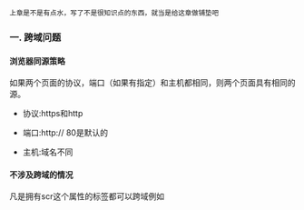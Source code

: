 
    上章是不是有点水，写了不是很知识点的东西，就当是给这章做铺垫吧

### 一. 跨域问题

 #### 浏览器同源策略

 如果两个页面的协议，端口（如果有指定）和主机都相同，则两个页面具有相同的源。

 * 协议:https和http

 * 端口:http:// 80是默认的

 * 主机:域名不同

 #### 不涉及跨域的情况

 凡是拥有scr这个属性的标签都可以跨域例如<script> <img> <iframe>

### 二. Cookie sessionStorage localStorage 对比

 #### Cookie

 网景公司当时一名员工Lou Montulli，在1994年将“cookies”的概念应用于网络通信，用来解决用户网上购物的购物车历史记录，这就是它的由来，
 目前所有浏览器都支持cookies。

 Cookie 以名/值对形式存储，username=John Doe。

 一个cookie如上4个重要的属性:

 * maxAge:cookie 被客户端保持的时间,单位为(秒),正数表示在指定的秒数后过期被客户端删除,0表示删除此cookie(置空),负数则表示此 cookie
 不会被客户端存储,将在浏览器关闭后清除.

 * domain:cookie可被有效操作的域,可以为ip/hostname等,不过需要声 明:*.abc.com,.abc.com,abc.com这三种方式会有区别,客户端会做简单的匹配.
 多数情况下直接使用abc.com可以接受多级子 域名.只有正确匹配domain的cookie才会被发送给server.

 * secure:是否只允许安全加密url访问,默认为false,如果为true,那么cookie只对https/SSL等加密连接才会发送给server.

 * path:cookie对domain何路径下访问有效,"/"表示domain下根目录中所有请求有效,"/open"表示只对domain /open目录下请求有效,
 如果此path忘记设置,你将遇到一个很尴尬的问题:明明在其他页面设置了cookie输出,但是换个页面却死活不行.

 注意：domain和path是决定可跨域的2个参数.对于domain,"abc.com"则可以在abc.com主域名之下的多级子域名有效,"
 .abc.com"只能在二级域名以及 www.abc.com 下有效,其实客户端只是做了简单的匹配.你可以在此基础上做更多的分级控制.path是个有参考意义的属性,
 对于部分路径下开放访问的系统有意义,比如:abc.com/open下的程序和登录是开放给特殊开发者接入的,这里的数据活着cookie需要做一些另类的处理..

 如果创建了一个cookie，并将他发送到浏览器，默认情况下它是一个会话级别的cookie（即存储在浏览器的内存中），用户退出浏览器之后即被删除。
 若希望浏览器将该cookie存储在磁盘上，则需要使用maxAge，并给出一个以秒为单位的时间。将最大时效设为0则是命令浏览器删除该cookie。

 注意：一个WEB站点可以给一个WEB浏览器发送多个Cookie，一个WEB浏览器也可以存储多个WEB站点提供的Cookie。浏览器一般只允许存放300个Cookie，
 每个站点最多存放20个Cookie，每个Cookie的大小限制为4KB。

 #### sessionStorage

 sessionStorage 用于临时保存同一窗口(或标签页)的数据，在关闭窗口或标签页之后将会删除这些数据。

 sessionStorage 的存储限制一般为5MB

 ```
 sessionStorage.setItem("key", "value"); //保存数据
 var lastname = sessionStorage.getItem("key"); //读取数据
 sessionStorage.removeItem("key"); //删除指定键
 sessionStorage.clear(); //删除所有数据
 ```
 注意：刷新界面数据还在。

 #### localStorage

 IE8以上的IE版本才支持localStorage，并且存储的值类型限定为string类型，而localStorage与sessionStorage的唯一一点区别就是 localStorage
 属于永久性存储

 注意：localStorage在浏览器的隐私模式下面是不可读取的，localStorage本质上是对字符串的读取，如果存储内容多的话会消耗内存空间，会导致页面变卡

 ```
 // 存储值
 localStorage.setItem("a",3);  //或者 localStorage.a = 3;
 // 读取值
 localStorage.getItem("a"); //或者 localStorage.a;
 // 删除指定键
 storage.removeItem("a");
 // 清空所有值
 storage.clear();
 ```

### 三. 安全问题

 #### CSRF 漏洞

 CSRF（Cross-site request forgery）跨站请求伪造：攻击者诱导受害者进入第三方网站，在第三方网站中，向被攻击网站发送跨站请求。
 利用受害者在被攻击网站已经获取的注册凭证，绕过后台的用户验证，达到冒充用户对被攻击的网站执行某项操作的目的。

 (1) 过程

 * 受害者登录a.com，并保留了登录凭证（Cookie）。

 * 攻击者引诱受害者访问了b.com。

 * b.com 向 a.com 发送了一个请求：a.com/act=xx。浏览器会默认携带a.com的Cookie。

 * a.com接收到请求后，对请求进行验证，并确认是受害者的凭证，误以为是受害者自己发送的请求。

 * a.com以受害者的名义执行了act=xx。
 * 攻击完成，攻击者在受害者不知情的情况下，冒充受害者，让a.com执行了自己定义的操作。

 (2) 几种常见的攻击类型


### 四. 跨域的解决方案

 #### jsonp

 注意：jsonp 的方式只能是 get 请求

 #### iframe

 #### CORS

 #### 代理

### 五. 同源策略限制下Dom查询的正确打开方式

 #### postMessage
